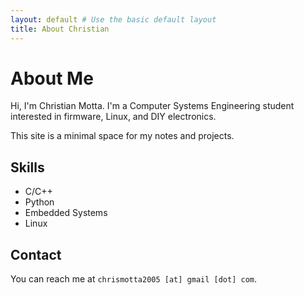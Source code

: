```yaml
---
layout: default # Use the basic default layout
title: About Christian
---
```


<div class="page-content-wrapper"> <!-- Wrapper for consistent styling -->

# About Me

Hi, I'm Christian Motta. I'm a Computer Systems Engineering student interested in firmware, Linux, and DIY electronics.

This site is a minimal space for my notes and projects.

## Skills
- C/C++
- Python
- Embedded Systems
- Linux

## Contact
You can reach me at `chrismotta2005 [at] gmail [dot] com`.

</div>